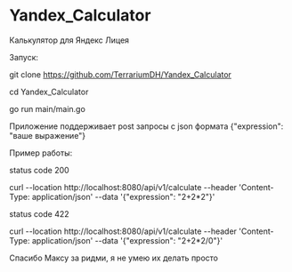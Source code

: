 # Yandex_Calculator
Калькулятор для Яндекс Лицея


Запуск:

git clone https://github.com/TerrariumDH/Yandex_Calculator

cd Yandex_Calculator

go run main/main.go

Приложение поддерживает post запросы с json формата {"expression": "ваше выражение"}

Пример работы:

status code 200

curl --location http://localhost:8080/api/v1/calculate --header 'Content-Type: application/json' --data '{"expression": "2+2*2"}'

status code 422

curl --location http://localhost:8080/api/v1/calculate --header 'Content-Type: application/json' --data '{"expression": "2+2*2/0"}'

Спасибо Максу за ридми, я не умею их делать просто
